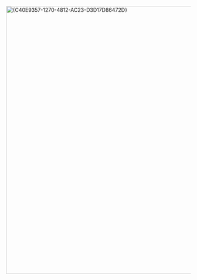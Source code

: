 <img width="730" alt="{C40E9357-1270-4812-AC23-D3D17D86472D}" src="https://github.com/user-attachments/assets/eb8f3c18-5825-415c-bf17-aee8bd4eaea5" />
